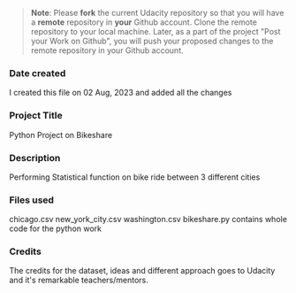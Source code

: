 >**Note**: Please **fork** the current Udacity repository so that you will have a **remote** repository in **your** Github account. Clone the remote repository to your local machine. Later, as a part of the project "Post your Work on Github", you will push your proposed changes to the remote repository in your Github account.

### Date created
I created this file on 02 Aug, 2023 and added all the changes

### Project Title
Python Project on Bikeshare

### Description
Performing Statistical function on bike ride between 3 different cities

### Files used
chicago.csv
new_york_city.csv
washington.csv
bikeshare.py contains whole code for the python work

### Credits
The credits for the dataset, ideas and different approach goes to Udacity and it's remarkable 
teachers/mentors.
